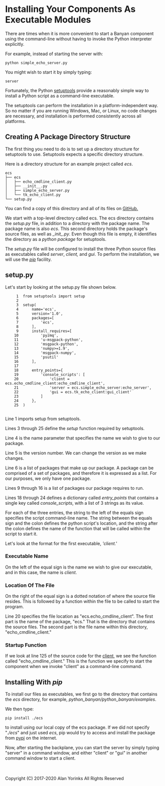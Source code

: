 # Installing Your Components As Executable Modules

There are times when it is more convenient to start a Banyan component
using the command-line without having to invoke the Python interpreter explicitly.

For example, instead of starting the server with:
```
python simple_echo_server.py
```

You might wish to start it by simply typing:
```
server
```

Fortunately, the Python [setuptools](https://setuptools.readthedocs.io/en/latest/)
provide a reasonably simple way to install a Python script as a command-line executable.

The setuptools can perform the installation in a platform-independent way. So no matter if you are running
Windows, Mac, or Linux, no code changes are necessary, and installation is performed
consistently across all platforms.

## Creating A Package Directory Structure

The first thing you need to do is to set up a directory structure for setuptools to use.
Setuptools expects a specific directory structure.

Here is a directory structure for an example project called *ecs*.
```
ecs
├── ecs
│   ├── echo_cmdline_client.py
│   ├── __init__.py
│   ├── simple_echo_server.py
│   └── tk_echo_client.py
└── setup.py
```

You can find a copy of this directory and all of its files on [GitHub.](https://github.com/MrYsLab/python_banyan/tree/master/examples/ecs)

We start with a top-level directory called ecs. The ecs directory contains
the *setup.py* file, in addition to a directory with the package name. The package name is also *ecs*.
This second directory holds the package's source files, as well as
*\__init__.py*. Even though this file is empty, it identifies the directory as a *python package*
for setuptools.

The *setup.py* file will be configured to install the three Python source files as executables
called
*server*, *client,* and *gui*. To perform the installation, we will
use the [*pip*](https://pip.pypa.io/en/stable/) facility.

## setup.py

Let's start by looking at the setup.py file shown below.

```
     1	from setuptools import setup
     2
     3	setup(
     4	    name='ecs',
     5	    version='1.0',
     6	    packages=[
     7	        'ecs',
     8	    ],
     9	    install_requires=[
    10	        'pyzmq',
    11	        'u-msgpack-python',
    12	        'msgpack-python',
    13	        'numpy>=1.9',
    14	        'msgpack-numpy',
    15	        'psutil'
    16	    ],
    17
    18	    entry_points={
    19	        'console_scripts': [
    20	            'client = ecs.echo_cmdline_client:echo_cmdline_client',
    21	            'server = ecs.simple_echo_server:echo_server',
    22	            'gui = ecs.tk_echo_client:gui_client'
    23	        ]
    24	    },
    25	)


```

Line 1 imports setup from setuptools.

Lines 3 through 25 define the *setup* function required by setuptools.

Line 4 is the name parameter that specifies the name we wish to give to our package.

Line 5 is the version number. We can change the version as we make changes.

Line 6 is a list of packages that make up our package. A package can be comprised of a set of packages,
and therefore it is expressed as a list. For our purposes, we only have one package.

Lines 9 through 16 is a list of packages our package requires to run.

Lines 18 through 24 defines a dictionary called *entry_points* that contains a single
key called *console_scripts*, with a list of 3 strings as its value.

For each of the three entries, the string to the left of the equals sign
specifies the script command-line name. The string between the equals sign and the colon defines the python script's location, 
and the string after the colon defines the name of the function that will be called within the script to start it.

Let's look at the format for the first executable, *'client.'*

### Executable Name
On the left of the equal sign is the name we wish to give our executable, and in this
case, the name is *client*.

### Location Of The File
On the right of the equal sign is a dotted notation of where the source file resides. 
This is followed by a function within the file to be called to start the program.

Line 20 specifies the file location as "ecs.echo_cmdline_client". The first
part is the name of the package, "ecs." That is the directory that contains the source
files. The second part is the file name within this directory, "echo_cmdline_client."

### Startup Function
If we look at line 125 of the source code for the
[client](https://github.com/MrYsLab/python_banyan/blob/master/examples/echo_cmdline_client.py), we see the function
called "echo_cmdline_client." This is the function we specify to start the component
when we invoke "client" as a command-line command.



## Installing With *pip*

To install our files as executables, we first go to the directory that contains the
*ecs* directory, for example, *python_banyan/python_banyan/examples*.

We then type:
```
pip install ./ecs
```
to install using our local copy of the ecs package. If we did not specify "*./ecs*" and just
used *ecs*, pip would try to access and install the package from [pypi](https://pypi.org/)
 on the internet.

Now, after starting the backplane, you can start the server by simply typing
"server" in a command window, and either "client" or "gui" in another command window
to start a client.

<br>
<br>
Copyright (C) 2017-2020 Alan Yorinks All Rights Reserved
